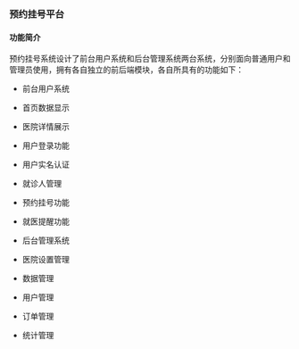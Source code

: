 ### 预约挂号平台

#### 功能简介
预约挂号系统设计了前台用户系统和后台管理系统两台系统，分别面向普通用户和管理员使用，拥有各自独立的前后端模块，各自所具有的功能如下：
- 前台用户系统
 - 首页数据显示
 - 医院详情展示
 - 用户登录功能
 - 用户实名认证
 - 就诊人管理
 - 预约挂号功能
 - 就医提醒功能
 
- 后台管理系统
 - 医院设置管理
 - 数据管理 
 - 用户管理
 - 订单管理
 - 统计管理
